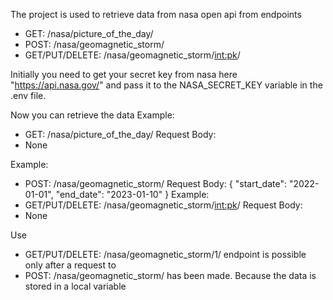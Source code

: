 The project is used to retrieve data from nasa open api from endpoints 
- GET: /nasa/picture_of_the_day/
- POST: /nasa/geomagnetic_storm/
 - GET/PUT/DELETE: /nasa/geomagnetic_storm/<int:pk>/

Initially you need to get your secret key from nasa here "https://api.nasa.gov/" and pass it to the NASA_SECRET_KEY variable in the .env file.

Now you can retrieve the data 
Example:
- GET: /nasa/picture_of_the_day/
Request Body:
- None
  
Example:
- POST: /nasa/geomagnetic_storm/
Request Body:
  {
    "start_date": "2022-01-01",
    "end_date": "2023-01-10"
  }
Example:
- GET/PUT/DELETE: /nasa/geomagnetic_storm/<int:pk>/
Request Body:
- None

Use
 - GET/PUT/DELETE: /nasa/geomagnetic_storm/1/ 
endpoint is possible only after a request to 
- POST: /nasa/geomagnetic_storm/ 
has been made.
Because the data is stored in a local variable
